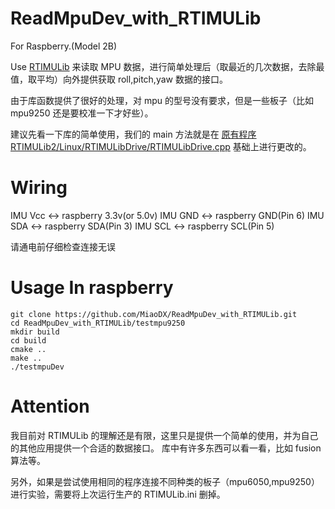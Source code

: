 # ReadMpuDev_with_RTIMULib

For Raspberry.(Model 2B)

Use [RTIMULib](https://github.com/richards-tech/RTIMULib2.git) 来读取 MPU 数据，进行简单处理后（取最近的几次数据，去除最值，取平均）向外提供获取 roll,pitch,yaw 数据的接口。

由于库函数提供了很好的处理，对 mpu 的型号没有要求，但是一些板子（比如 mpu9250 还是要校准一下才好些）。

建议先看一下库的简单使用，我们的 main 方法就是在 [原有程序 RTIMULib2/Linux/RTIMULibDrive/RTIMULibDrive.cpp](https://github.com/richards-tech/RTIMULib2/blob/e541f972db2bb30c294b99d3d4bd928c61e6bdf5/Linux/RTIMULibDrive/RTIMULibDrive.cpp) 基础上进行更改的。

# Wiring
IMU Vcc <-> raspberry 3.3v(or 5.0v)
IMU GND <-> raspberry GND(Pin 6)
IMU SDA <-> raspberry SDA(Pin 3)
IMU SCL <-> raspberry SCL(Pin 5)

请通电前仔细检查连接无误

# Usage In raspberry

```shell
git clone https://github.com/MiaoDX/ReadMpuDev_with_RTIMULib.git
cd ReadMpuDev_with_RTIMULib/testmpu9250
mkdir build
cd build
cmake ..
make ..
./testmpuDev
```

# Attention
我目前对 RTIMULib 的理解还是有限，这里只是提供一个简单的使用，并为自己的其他应用提供一个合适的数据接口。
库中有许多东西可以看一看，比如 fusion 算法等。

另外，如果是尝试使用相同的程序连接不同种类的板子（mpu6050,mpu9250）进行实验，需要将上次运行生产的 RTIMULib.ini 删掉。
